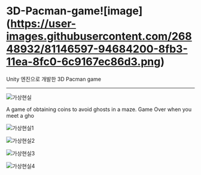 # 3D-Pacman-game![image]   (https://user-images.githubusercontent.com/26848932/81146597-94684200-8fb3-11ea-8fc0-6c9167ec86d3.png)
Unity 엔진으로 개발한 3D Pacman game 

---------------------------------------------------------------------------------------------------------
![가상현실](https://user-images.githubusercontent.com/26848932/81145974-5d456100-8fb2-11ea-800f-5afac60a6cef.png)

A game of obtaining coins to avoid ghosts in a maze.
Game Over when you meet a gho

![가상현실1](https://user-images.githubusercontent.com/26848932/81146186-bd3c0780-8fb2-11ea-87a0-528a57413628.png)


![가상현실2](https://user-images.githubusercontent.com/26848932/81146189-bdd49e00-8fb2-11ea-9611-ce1ee3275d5b.png)


![가상현실3](https://user-images.githubusercontent.com/26848932/81146190-be6d3480-8fb2-11ea-9390-2823747c5ace.png)


![가상현실4](https://user-images.githubusercontent.com/26848932/81146191-be6d3480-8fb2-11ea-87de-3ea1e7b596aa.png)

